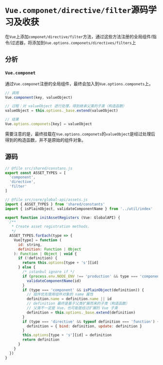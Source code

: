 # `Vue.componet/directive/filter`源码学习及收获

在`Vue`上添加`componet/directive/filter`方法，通过这些方法注册的全局组件/指令/过滤器，将添加到`Vue.options.componets/directives/filters`上

## 分析

### `Vue.componet`

通过`Vue.componet`注册的全局组件，最终会加入到`Vue.options.componets`上。


```js
// 调用
Vue.component(key, valueObject)

// 过程：对 valueObject 进行处理，得到继承父类的子类（构造函数）
valueObject = this.options._base.extend(valueObject)

// 结果
Vue.options.componets[key] = valueObject
```

需要注意的是，最终挂载在`Vue.options.componets`的`valueObject`是经过处理后得到的构造函数，并不是原始的组件对象。


## 源码

```js
// @file src/shared/constans.js
export const ASSET_TYPES = [
  'component',
  'directive',
  'filter'
]
```

```js
// @file src/core/global-api/assets.js
import { ASSET_TYPES } from 'shared/constants'
import { isPlainObject, validateComponentName } from '../util/index'

export function initAssetRegisters (Vue: GlobalAPI) {
  /**
   * Create asset registration methods.
   */
  ASSET_TYPES.forEach(type => {
    Vue[type] = function (
      id: string,
      definition: Function | Object
    ): Function | Object | void {
      if (!definition) {
        return this.options[type + 's'][id]
      } else {
        /* istanbul ignore if */
        if (process.env.NODE_ENV !== 'production' && type === 'component') {
          validateComponentName(id)
        }
        if (type === 'component' && isPlainObject(definition)) {
          // 组件优先使用组件对象的 name 属性
          definition.name = definition.name || id
          // definition 最终是基于父类扩展而来的子类（构造函数）
          // 父类不一定是 Vue，也可能是经过扩展的 Vue 子类
          definition = this.options._base.extend(definition)
        }
        if (type === 'directive' && typeof definition === 'function') {
          definition = { bind: definition, update: definition }
        }
        this.options[type + 's'][id] = definition
        return definition
      }
    }
  })
}
```